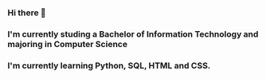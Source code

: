 ### Hi there 👋
### I'm currently studing a Bachelor of Information Technology and majoring in Computer Science
### I'm currently learning Python, SQL, HTML and CSS.
<!--
**Heath-0/Heath-0** is a ✨ _special_ ✨ repository because its `README.md` (this file) appears on your GitHub profile.

